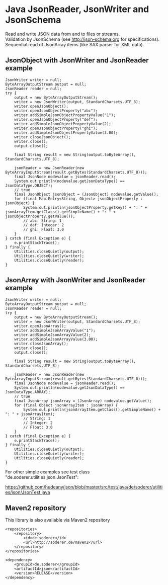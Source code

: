 # Java JsonReader, JsonWriter and JsonSchema

Read and write JSON data from and to files or streams.  
Validation by JsonSchema (see http://json-schema.org for specifications).  
Sequential read of JsonArray items (like SAX parser for XML data).  

## JsonObject with JsonWriter and JsonReader example
```
JsonWriter writer = null;
ByteArrayOutputStream output = null;
JsonReader reader = null;
try {
	output = new ByteArrayOutputStream();
	writer = new JsonWriter(output, StandardCharsets.UTF_8);
	writer.openJsonObject();
	writer.openJsonObjectProperty("abc");
	writer.addSimpleJsonObjectPropertyValue("1");
	writer.openJsonObjectProperty("def");
	writer.addSimpleJsonObjectPropertyValue(2);
	writer.openJsonObjectProperty("ghi");
	writer.addSimpleJsonObjectPropertyValue(3.00);
	writer.closeJsonObject();
	writer.close();
	output.close();

	final String result = new String(output.toByteArray(), StandardCharsets.UTF_8);

	jsonReader = new JsonReader(new ByteArrayInputStream(result.getBytes(StandardCharsets.UTF_8)));
	final JsonNode nodevalue = jsonReader.read();
	System.out.println(nodevalue.getJsonDataType() == JsonDataType.OBJECT);
	// true
	final JsonObject jsonObject = (JsonObject) nodevalue.getValue();
	for (final Map.Entry<String, Object> jsonObjectProperty : jsonObject) {
		System.out.println(jsonObjectProperty.getKey() + ": " + jsonArrayItem.getClass().getSimpleName() + ": " + jsonObjectProperty.getValue());
		// abc: String: 1
		// def: Integer: 2
		// ghi: Float: 3.0
	}
} catch (final Exception e) {
	e.printStackTrace();
} finally {
	Utilities.closeQuietly(output);
	Utilities.closeQuietly(writer);
	Utilities.closeQuietly(reader);
}
```

## JsonArray with JsonWriter and JsonReader example
```
JsonWriter writer = null;
ByteArrayOutputStream output = null;
JsonReader reader = null;
try {
	output = new ByteArrayOutputStream();
	writer = new JsonWriter(output, StandardCharsets.UTF_8);
	writer.openJsonArray();
	writer.addSimpleJsonArrayValue("1");
	writer.addSimpleJsonArrayValue(2);
	writer.addSimpleJsonArrayValue(3.00);
	writer.closeJsonArray();
	writer.close();
	output.close();

	final String result = new String(output.toByteArray(), StandardCharsets.UTF_8);

	jsonReader = new JsonReader(new ByteArrayInputStream(result.getBytes(StandardCharsets.UTF_8)));
	final JsonNode nodevalue = jsonReader.read();
	System.out.println(nodevalue.getJsonDataType() == JsonDataType.ARRAY);
	// true
	final JsonArray jsonArray = (JsonArray) nodevalue.getValue();
	for (final Object jsonArrayItem : jsonArray) {
		System.out.println(jsonArrayItem.getClass().getSimpleName() + ": " + jsonArrayItem);
		// String: 1
		// Integer: 2
		// Float: 3.0
	}
} catch (final Exception e) {
	e.printStackTrace();
} finally {
	Utilities.closeQuietly(output);
	Utilities.closeQuietly(writer);
	Utilities.closeQuietly(reader);
}
```

For other simple examples see test class "de.soderer.utilities.json.JsonTest":

https://github.com/hudeany/json/blob/master/src/test/java/de/soderer/utilities/json/JsonTest.java
  
## Maven2 repository
This library is also available via Maven2 repository
 
	<repositories>
		<repository>
			<id>de.soderer</id>
			<url>http://soderer.de/maven2</url>
		</repository>
	</repositories>

	<dependency>
		<groupId>de.soderer</groupId>
		<artifactId>json</artifactId>
		<version>RELEASE</version>
	</dependency>
